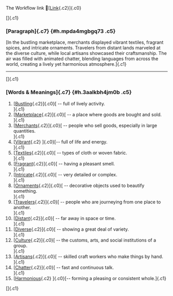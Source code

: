 The Workflow link
👏[[Link](https://www.google.com/url?q=http://www.google.com&sa=D&source=editors&ust=1761111993754713&usg=AOvVaw0Yso-HCeRkyA7ZyKpD8exQ){.c2}]{.c0}

[]{.c1}

### [Paragraph]{.c7} {#h.mpda4mgbgq73 .c5}

[In the bustling marketplace, merchants displayed vibrant textiles,
fragrant spices, and intricate ornaments. Travelers from distant lands
marveled at the diverse culture, while local artisans showcased their
craftsmanship. The air was filled with animated chatter, blending
languages from across the world, creating a lively yet harmonious
atmosphere.]{.c1}

------------------------------------------------------------------------

[]{.c1}

### [Words & Meanings]{.c7} {#h.3aalkbh4jm0b .c5}

1.  [[Bustling](https://www.google.com/url?q=http://www.google.com&sa=D&source=editors&ust=1761111993755499&usg=AOvVaw3kGyqn4KvKX3XImO4DQhG3){.c2}]{.c0}[ --
    full of lively activity.\
    ]{.c1}
2.  [[Marketplace](https://www.google.com/url?q=http://www.google.com&sa=D&source=editors&ust=1761111993755661&usg=AOvVaw2WBrPq9SPlsG47WqevCFJq){.c2}]{.c0}[ --
    a place where goods are bought and sold.\
    ]{.c1}
3.  [[Merchants](https://www.google.com/url?q=http://www.google.com&sa=D&source=editors&ust=1761111993755812&usg=AOvVaw3uEIukxnsEeOpjDdNTTuDc){.c2}]{.c0}[ --
    people who sell goods, especially in large quantities.\
    ]{.c1}
4.  [[Vibrant](https://www.google.com/url?q=http://www.google.com&sa=D&source=editors&ust=1761111993755971&usg=AOvVaw1tx3E3Mwq7gphH7XMdTEx1){.c2}
    ]{.c0}[-- full of life and energy.\
    ]{.c1}
5.  [[Textiles](https://www.google.com/url?q=http://www.google.com&sa=D&source=editors&ust=1761111993756090&usg=AOvVaw2IY-y2Th1G-F-G2T8oeNa5){.c2}]{.c0}[ --
    types of cloth or woven fabric.\
    ]{.c1}
6.  [[Fragrant](https://www.google.com/url?q=http://www.google.com&sa=D&source=editors&ust=1761111993756216&usg=AOvVaw0KG61AO6uAfh8QnB6Gvvbr){.c2}]{.c0}[ --
    having a pleasant smell.\
    ]{.c1}
7.  [[Intricate](https://www.google.com/url?q=http://www.google.com&sa=D&source=editors&ust=1761111993756332&usg=AOvVaw2nh7NkwBSqqq_XcKJnNHVB){.c2}]{.c0}[ --
    very detailed or complex.\
    ]{.c1}
8.  [[Ornaments](https://www.google.com/url?q=http://www.google.com&sa=D&source=editors&ust=1761111993756452&usg=AOvVaw2gzsfErhdRc6nzu3M5vj_U){.c2}]{.c0}[ --
    decorative objects used to beautify something.\
    ]{.c1}
9.  [[Travelers](https://www.google.com/url?q=http://www.google.com&sa=D&source=editors&ust=1761111993756595&usg=AOvVaw1iSF7_ZMrIu-jzIpTljwLY){.c2}]{.c0}[ --
    people who are journeying from one place to another.\
    ]{.c1}
10. [[Distant](https://www.google.com/url?q=http://www.google.com&sa=D&source=editors&ust=1761111993756777&usg=AOvVaw0oujs-ljKZSjlY3R5mwHPa){.c2}]{.c0}[ --
    far away in space or time.\
    ]{.c1}
11. [[Diverse](https://www.google.com/url?q=http://www.google.com&sa=D&source=editors&ust=1761111993756893&usg=AOvVaw0ry5TYwqenpFjn-AD0v3TV){.c2}]{.c0}[ --
    showing a great deal of variety.\
    ]{.c1}
12. [[Culture](https://www.google.com/url?q=http://www.google.com&sa=D&source=editors&ust=1761111993757019&usg=AOvVaw3v0P0a81nAAUbX-x9rrK5Y){.c2}]{.c0}[ --
    the customs, arts, and social institutions of a group.\
    ]{.c1}
13. [[Artisans](https://www.google.com/url?q=http://www.google.com&sa=D&source=editors&ust=1761111993757159&usg=AOvVaw0v0ekSzv48HnI70HhoZ7gd){.c2}]{.c0}[ --
    skilled craft workers who make things by hand.\
    ]{.c1}
14. [[Chatter](https://www.google.com/url?q=http://www.google.com&sa=D&source=editors&ust=1761111993757293&usg=AOvVaw3R9c5o5P1crTGz7SRaJu4p){.c2}]{.c0}[ --
    fast and continuous talk.\
    ]{.c1}
15. [[Harmonious](https://www.google.com/url?q=http://www.google.com&sa=D&source=editors&ust=1761111993757423&usg=AOvVaw0Go5IWN8Z6QIEAbrq_m-_g){.c2}
    ]{.c0}[-- forming a pleasing or consistent whole.]{.c1}

[]{.c1}
